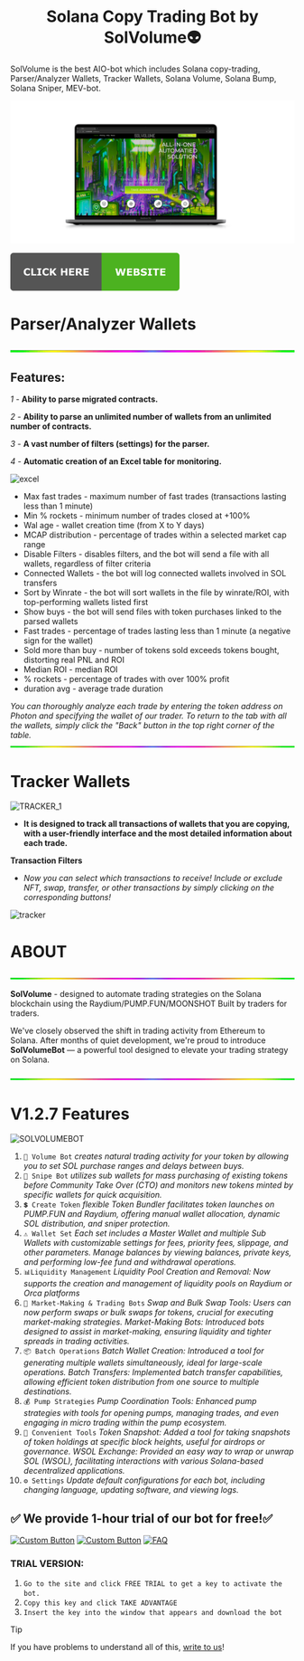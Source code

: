 <h1  align="center"> Solana Copy Trading Bot by SolVolume👽 </h1>
SolVolume is the best AIO-bot which includes Solana copy-trading, Parser/Analyzer Wallets, Tracker Wallets, Solana Volume, Solana Bump, Solana Sniper, MEV-bot.

![](files/SITE.png)

<div align="left">
  <a href="https://solvolume.fun">
    <img src="files/web.png" alt="Website" width="300">
  </a>
</div>

# Parser/Analyzer Wallets
![](files/line.gif)
## **Features:**

*1* - **Ability to parse migrated contracts.**

*2* - **Ability to parse an unlimited number of wallets from an unlimited number of contracts.**

*3* - **A vast number of filters (settings) for the parser.**

*4* - **Automatic creation of an Excel table for monitoring.**

![excel](https://github.com/user-attachments/assets/4d70e408-13c4-479c-bd46-8e66e3479fac)
- Max fast trades - maximum number of fast trades (transactions lasting less than 1 minute)  
- Min % rockets - minimum number of trades closed at +100%  
- Wal age - wallet creation time (from X to Y days)  
- MCAP distribution - percentage of trades within a selected market cap range  
- Disable Filters - disables filters, and the bot will send a file with all wallets, regardless of filter criteria  
- Connected Wallets - the bot will log connected wallets involved in SOL transfers  
- Sort by Winrate - the bot will sort wallets in the file by winrate/ROI, with top-performing wallets listed first  
- Show buys - the bot will send files with token purchases linked to the parsed wallets  
- Fast trades - percentage of trades lasting less than 1 minute (a negative sign for the wallet)  
- Sold more than buy - number of tokens sold exceeds tokens bought, distorting real PNL and ROI  
- Median ROI - median ROI  
- % rockets - percentage of trades with over 100% profit  
- duration avg - average trade duration

*You can thoroughly analyze each trade by entering the token address on Photon and specifying the wallet of our trader. To return to the tab with all the wallets, simply click the "Back" button in the top right corner of the table.*
![](files/line.gif)
# Tracker Wallets
![TRACKER_1](https://github.com/user-attachments/assets/438dfb40-eb66-49e1-8aaa-e0d6cf16e10d)
- **It is designed to track all transactions of wallets that you are copying, with a user-friendly interface and the most detailed information about each trade.**

**Transaction Filters**

- *Now you can select which transactions to receive! Include or exclude NFT, swap, transfer, or other transactions by simply clicking on the corresponding buttons!*

![tracker](https://github.com/user-attachments/assets/dbd72fc5-faeb-49e9-b37c-03457ce34b45)

# ABOUT
![](files/line.gif)

**SolVolume** -  designed to automate trading strategies on the Solana blockchain using the Raydium/PUMP.FUN/MOONSHOT
Built by traders for traders.

We've closely observed the shift in trading activity from Ethereum to Solana. After months of quiet development, we're proud to introduce **SolVolumeBot** — a powerful tool designed to elevate your trading strategy on Solana.

![](files/line.gif)

# V1.2.7 Features
![SOLVOLUMEBOT](https://github.com/user-attachments/assets/7c2d9cd7-7f22-47cf-8656-928fbd2ddbab)
1. `💎 Volume Bot` *creates natural trading activity for your token by allowing you to set SOL purchase ranges and delays between buys.*
2. `🎯 Snipe Bot` *utilizes sub wallets for mass purchasing of existing tokens before Community Take Over (CTO) and monitors new tokens minted by specific wallets for quick acquisition.*
3. `💲 Create Token` *flexible Token Bundler facilitates token launches on PUMP.FUN and Raydium, offering manual wallet allocation, dynamic SOL distribution, and sniper protection.*
4. `⚠️ Wallet Set` *Each set includes a Master Wallet and multiple Sub Wallets with customizable settings for fees, priority fees, slippage, and other parameters. Manage balances by viewing balances, private keys, and performing low-fee fund and withdrawal operations.*
5. `📊Liquidity Management` *Liquidity Pool Creation and Removal: Now supports the creation and management of liquidity pools on Raydium or Orca platforms*
6. `🔄 Market-Making & Trading Bots` *Swap and Bulk Swap Tools: Users can now perform swaps or bulk swaps for tokens, crucial for executing market-making strategies.
Market-Making Bots: Introduced bots designed to assist in market-making, ensuring liquidity and tighter spreads in trading activities.*
7. `📦 Batch Operations` *Batch Wallet Creation: Introduced a tool for generating multiple wallets simultaneously, ideal for large-scale operations.
Batch Transfers: Implemented batch transfer capabilities, allowing efficient token distribution from one source to multiple destinations.*
8. `💰 Pump Strategies` *Pump Coordination Tools: Enhanced pump strategies with tools for opening pumps, managing trades, and even engaging in micro trading within the pump ecosystem.*
9. `📜 Convenient Tools` *Token Snapshot: Added a tool for taking snapshots of token holdings at specific block heights, useful for airdrops or governance.
WSOL Exchange: Provided an easy way to wrap or unwrap SOL (WSOL), facilitating interactions with various Solana-based decentralized applications.*
10. `⚙️ Settings` *Update default configurations for each bot, including changing language, updating software, and viewing logs.*

## ✅ We provide 1-hour trial of our bot for free!✅

[![Custom Button](https://img.shields.io/badge/Click%20Here-WEBSITE%20-blue?style=for-the-badge)](https://solvolume.fun)
[![Custom Button](https://img.shields.io/badge/PRICE-blue?style=for-the-badge)](https://solvolume.fun/#carousel_7e48)
[![FAQ](https://img.shields.io/badge/FAQ-blue?style=for-the-badge)](https://solvolume.fun/FAQ.html)

### TRIAL VERSION:
1. `Go to the site and click FREE TRIAL to get a key to activate the bot. `
2. `Copy this key and click TAKE ADVANTAGE`
3. `Insert the key into the window that appears and download the bot`

> [!TIP] 
> If you have problems to understand all of this, [write to us](https://t.me/SolVolSupp_bot)!
